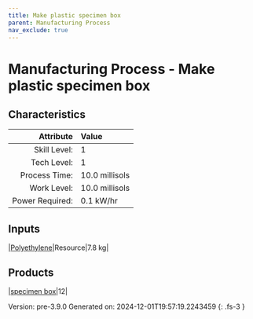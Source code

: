 ```yaml
---
title: Make plastic specimen box
parent: Manufacturing Process
nav_exclude: true
---
```

# Manufacturing Process - Make plastic specimen box


## Characteristics

| Attribute      | Value |
|--------:|:------|
|Skill Level:|1|
|Tech Level:|1|
|Process Time:|10.0 millisols|
|Work Level:|10.0 millisols|
|Power Required:|0.1 kW/hr|

## Inputs

|[Polyethylene](../resource/polyethylene.html)|Resource|7.8 kg|

## Products

|[specimen box](../null/specimen-box.html)|12|


Version: pre-3.9.0 Generated on: 2024-12-01T19:57:19.2243459
{: .fs-3 }

